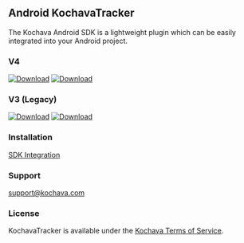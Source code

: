 ## Android KochavaTracker
The Kochava Android SDK is a lightweight plugin which can be easily integrated into your Android project.

### V4

[![Download](https://img.shields.io/github/v/release/Kochava/Android-KochavaTracker-Releases?include_prereleases&sort=semver)](https://github.com/Kochava/Android-KochavaTracker-Releases/releases)
[![Download](https://img.shields.io/maven-central/v/com.kochava.tracker/tracker)](https://search.maven.org/search?q=com.kochava.tracker)

### V3 (Legacy)

[![Download](https://img.shields.io/badge/release-3.11.0-blue)](https://github.com/Kochava/Android-KochavaTracker-Releases/releases/tag/v3.11.0)
[![Download](https://img.shields.io/maven-central/v/com.kochava.base/tracker)](https://search.maven.org/artifact/com.kochava.base/tracker)

### Installation
[SDK Integration](https://support.kochava.com/sdk-integration/android-sdk-integration/)

### Support
support@kochava.com

### License
KochavaTracker is available under the [Kochava Terms of Service](https://www.kochava.com/terms-of-service/).

